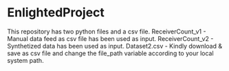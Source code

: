 # EnlightedProject

This repository has two python files and a csv file. 
ReceiverCount_v1 - Manual data feed as csv file has been used as input.
ReceiverCount_v2 - Synthetized data has been used as input.
Dataset2.csv - Kindly download & save as csv file and change the file_path variable according to your local system path.
